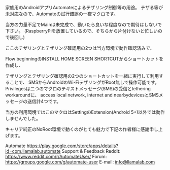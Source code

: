 家族用のAndroidアプリAutomateによるテザリング制御等の用途。
テザる等が未対応なので、Automateの試行錯誤の一夜マクロです。

当方の力量不足でMainは未完成で、動いたら良いな程度なので期待はしないで下さい。
(RaspberryPiを放置しているので、そちらから片付けないと忙しいので後回し)

ここのテザリングとテザリング確認用の2つは当方環境で動作確認済みで、

Flow beginningのINSTALL HOME SCREEN SHORTCUTからショートカットを作成し、

テザリングとテザリング確認用の2つのショートカットを一緒に実行して利用することで、
SMSからAndroidのWi-FiテザリングがRoot無しで操作可能です。
Privilegesは二つのマクロのテキストメッセージ(SMS)の受信とtethering workaroundに、
access local network, internet and nearbydevicesとSMSメッセージの送信計4つです。

当方の利用環境ではこのマクロはSettingのExtension(Android 5+)以外では動作しませんでした。

キャリア純正のNoRoot環境で動くのがとても魅力で下記の作者様に感謝申し上げます。

Automate
https://play.google.com/store/apps/details?id=com.llamalab.automate
Support & Feedback
Reddit: https://www.reddit.com/r/AutomateUser/
Forum: https://groups.google.com/g/automate-user
E-mail: info@llamalab.com
